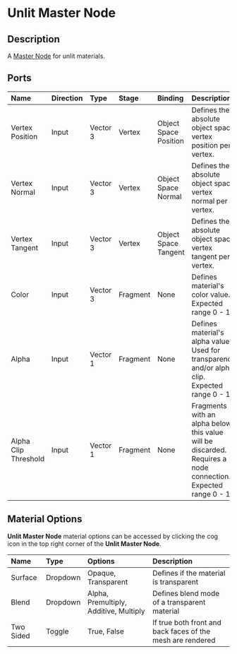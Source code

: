 # Unlit Master Node

## Description

A [Master Node](Master-Node.md) for unlit materials.

## Ports

| Name        | Direction           | Type  | Stage | Binding | Description |
|:------------ |:-------------|:-----|:-----|:---|:---|
| Vertex Position | Input | Vector 3 | Vertex | Object Space Position | Defines the absolute object space vertex position per vertex. |
| Vertex Normal | Input | Vector 3 | Vertex | Object Space Normal | Defines the absolute object space vertex normal per vertex. |
| Vertex Tangent | Input | Vector 3 | Vertex | Object Space Tangent | Defines the absolute object space vertex tangent per vertex. |
| Color      | Input | Vector 3 | Fragment | None | Defines material's color value. Expected range 0 - 1. |
| Alpha      | Input | Vector 1 | Fragment | None | Defines material's alpha value. Used for transparency and/or alpha clip. Expected range 0 - 1.  |
| Alpha Clip Threshold      | Input | Vector 1 | Fragment | None | Fragments with an alpha below this value will be discarded. Requires a node connection. Expected range 0 - 1. |

## Material Options

**Unlit Master Node** material options can be accessed by clicking the cog icon in the top right corner of the **Unlit Master Node**. 

| Name        | Type           | Options  | Description |
|:------------ |:-------------|:-----|:---|
| Surface      | Dropdown | Opaque, Transparent | Defines if the material is transparent |
| Blend      | Dropdown | Alpha, Premultiply, Additive, Multiply | Defines blend mode of a transparent material |
| Two Sided      | Toggle | True, False | If true both front and back faces of the mesh are rendered |